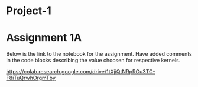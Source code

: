 # Project-1

# Assignment 1A

Below is the link to the notebook for the assignment. Have added comments in the code blocks describing the value choosen for respective kernels.

https://colab.research.google.com/drive/1tXjiQtNRpRGu3TC-F8iTuQrwhOrgmTby
